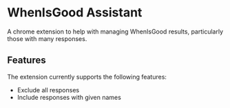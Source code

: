 # WhenIsGood Assistant

A chrome extension to help with managing WhenIsGood results, particularly those
with many responses.

## Features
The extension currently supports the following features:
- Exclude all responses
- Include responses with given names
